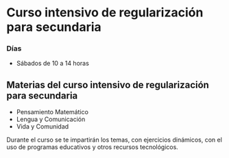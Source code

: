 # Curso intensivo de regularización para secundaria

### Días
- Sábados de 10 a 14 horas

## Materias del curso intensivo de regularización para secundaria
- Pensamiento Matemático
- Lengua y Comunicación
- Vida y Comunidad

Durante el curso se te impartirán los temas, con ejercicios dinámicos, con el uso de programas educativos y otros recursos tecnológicos.
